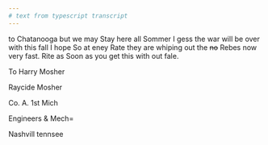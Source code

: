 ```yaml
---
# text from typescript transcript
---
```

to Chatanooga but we may Stay here all Sommer  I gess the war will be over with this fall I hope So at eney Rate they are whiping out the ~~no~~ Rebes now very fast. Rite as Soon as you get this with out fale. 

To Harry Mosher

Raycide Mosher

Co. A. 1st Mich

Engineers & Mech=

Nashvill tennsee